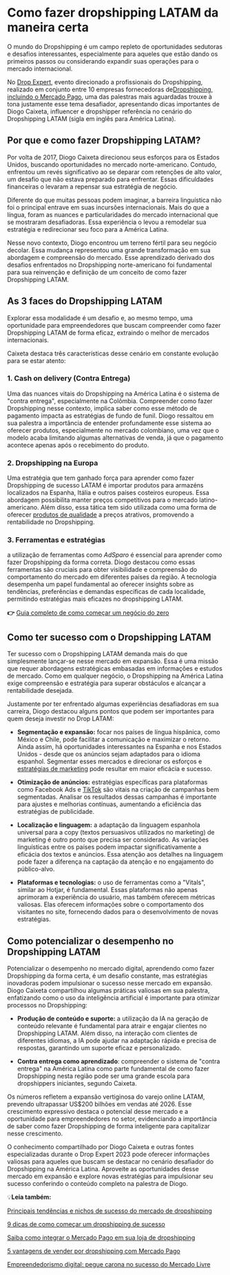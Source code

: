# Como fazer dropshipping LATAM da maneira certa

O mundo do Dropshipping é um campo repleto de oportunidades sedutoras e desafios interessantes, especialmente para aqueles que estão dando os primeiros passos ou considerando expandir suas operações para o mercado internacional.

No [Drop Expert](https://meubolso.mercadopago.com.br/drop-expert-evento-de-dropshippers-do-mercado-pago), evento direcionado a profissionais do Dropshipping, realizado em conjunto entre 10 empresas fornecedoras de[Dropshipping, incluindo o Mercado Pago](https://meubolso.mercadopago.com.br/dropshipping-como-melhorar-sua-experiencia-com-mercado-pago), uma das palestras mais aguardadas trouxe à tona justamente esse tema desafiador, apresentando dicas importantes de Diogo Caixeta, influencer e dropshipper referência no cenário do Dropshipping LATAM (sigla em inglês para América Latina).

## **Por que e como fazer Dropshipping LATAM?**

Por volta de 2017, Diogo Caixeta direcionou seus esforços para os Estados Unidos, buscando oportunidades no mercado norte-americano. Contudo, enfrentou um revés significativo ao se deparar com retenções de alto valor, um desafio que não estava preparado para enfrentar. Essas dificuldades financeiras o levaram a repensar sua estratégia de negócio.

Diferente do que muitas pessoas podem imaginar, a barreira linguística não foi o principal entrave em suas incursões internacionais. Mais do que a língua, foram as nuances e particularidades do mercado internacional que se mostraram desafiadoras. Essa experiência o levou a remodelar sua estratégia e redirecionar seu foco para a América Latina.

Nesse novo contexto, Diogo encontrou um terreno fértil para seu negócio decolar. Essa mudança representou uma grande transformação em sua abordagem e compreensão do mercado. Esse aprendizado derivado dos desafios enfrentados no Dropshipping norte-americano foi fundamental para sua reinvenção e definição de um conceito de como fazer Dropshipping LATAM.

## **As 3 faces do Dropshipping LATAM**

Explorar essa modalidade é um desafio e, ao mesmo tempo, uma oportunidade para empreendedores que buscam compreender como fazer Dropshipping LATAM de forma eficaz, extraindo o melhor de mercados internacionais.

Caixeta destaca três características desse cenário em constante evolução para se estar atento:

### **1. Cash on delivery (Contra Entrega)**

Uma das nuances vitais do Dropshipping na América Latina é o sistema de "contra entrega", especialmente na Colômbia. Compreender como fazer Dropshipping nesse contexto, implica saber como esse método de pagamento impacta as estratégias de fundo de funil. Diogo ressaltou em sua palestra a importância de entender profundamente esse sistema ao oferecer produtos, especialmente no mercado colombiano, uma vez que o modelo acaba limitando algumas alternativas de venda, já que o pagamento acontece apenas após o recebimento do produto.

### **2. Dropshipping na Europa**

Uma estratégia que tem ganhado força para aprender como fazer Dropshipping de sucesso LATAM é importar produtos para armazéns localizados na Espanha, Itália e outros países costeiros europeus. Essa abordagem possibilita manter preços competitivos para o mercado latino-americano. Além disso, essa tática tem sido utilizada como uma forma de oferecer [produtos de qualidade](https://meubolso.mercadopago.com.br/entenda-como-escolher-os-melhores-produtos-para-dropshipping) a preços atrativos, promovendo a rentabilidade no Dropshipping.

### **3. Ferramentas e estratégias**

a utilização de ferramentas como *AdSparo* é essencial para aprender como fazer Dropshipping da forma correta. Diogo destacou como essas ferramentas são cruciais para obter visibilidade e compreensão do comportamento do mercado em diferentes países da região. A tecnologia desempenha um papel fundamental ao oferecer insights sobre as tendências, preferências e demandas específicas de cada localidade, permitindo estratégias mais eficazes no dropshipping LATAM.

**👉** [Guia completo de como começar um negócio do zero](https://meubolso.mercadopago.com.br/guia-completo-como-comecar-um-negocio)

## **Como ter sucesso com o Dropshipping LATAM**

Ter sucesso com o Dropshipping LATAM demanda mais do que simplesmente lançar-se nesse mercado em expansão. Essa é uma missão que requer abordagens estratégicas embasadas em informações e estudos de mercado. Como em qualquer negócio, o Dropshipping na América Latina exige compreensão e estratégia para superar obstáculos e alcançar a rentabilidade desejada.

Justamente por ter enfrentado algumas experiências desafiadoras em sua carreira, Diogo destacou alguns pontos que podem ser importantes para quem deseja investir no Drop LATAM:

- **Segmentação e expansão:** focar nos países de língua hispânica, como México e Chile, pode facilitar a comunicação e maximizar o retorno. Ainda assim, há oportunidades interessantes na Espanha e nos Estados Unidos - desde que os anúncios sejam adaptados para o idioma espanhol. Segmentar esses mercados e direcionar os esforços e [estratégias de marketing](https://meubolso.mercadopago.com.br/a-melhor-estrategia-de-marketing-digital-para-seu-dropshipping) pode resultar em maior eficácia e sucesso.

- **Otimização de anúncios:** estratégias específicas para plataformas como Facebook Ads e [TikTok](https://meubolso.mercadopago.com.br/como-impulsionar-vendas-de-dropshipping-com-o-tiktok) são vitais na criação de campanhas bem segmentadas. Analisar os resultados dessas campanhas é importante para ajustes e melhorias contínuas, aumentando a eficiência das estratégias de publicidade.

- **Localização e linguagem:** a adaptação da linguagem espanhola universal para a copy (textos persuasivos utilizados no marketing) de marketing é outro ponto que precisa ser considerado. As variações linguísticas entre os países podem impactar significativamente a eficácia dos textos e anúncios. Essa atenção aos detalhes na linguagem pode fazer a diferença na captação da atenção e no engajamento do público-alvo.

- **Plataformas e tecnologias:** o uso de ferramentas como a "Vitals", similar ao Hotjar, é fundamental. Essas plataformas não apenas aprimoram a experiência do usuário, mas também oferecem métricas valiosas. Elas oferecem informações sobre o comportamento dos visitantes no site, fornecendo dados para o desenvolvimento de novas estratégias.

## **Como potencializar o desempenho no Dropshipping LATAM**

Potencializar o desempenho no mercado digital, aprendendo como fazer Dropshipping da forma certa, é um desafio constante, mas estratégias inovadoras podem impulsionar o sucesso nesse mercado em expansão. Diogo Caixeta compartilhou algumas práticas valiosas em sua palestra, enfatizando como o uso da inteligência artificial é importante para otimizar processos no Dropshipping:

- **Produção de conteúdo e suporte:** a utilização da IA na geração de conteúdo relevante é fundamental para atrair e engajar clientes no Dropshipping LATAM. Além disso, na interação com clientes de diferentes idiomas, a IA pode ajudar na adaptação rápida e precisa de respostas, garantindo um suporte eficaz e personalizado.

- **Contra entrega como aprendizado**: compreender o sistema de "contra entrega" na América Latina como parte fundamental de como fazer Dropshipping nesta região pode ser uma grande escola para dropshippers iniciantes, segundo Caixeta. 

Os números refletem a expansão vertiginosa do varejo online LATAM, prevendo ultrapassar US$200 bilhões em vendas até 2026. Esse crescimento expressivo destaca o potencial desse mercado e a oportunidade para empreendedores no setor, evidenciando a importância de saber como fazer Dropshipping de forma inteligente para capitalizar nesse crescimento.

O conhecimento compartilhado por Diogo Caixeta e outras fontes especializadas durante o Drop Expert 2023 pode oferecer informações valiosas para aqueles que buscam se destacar no cenário desafiador do Dropshipping na América Latina. Aproveite as oportunidades desse mercado em expansão e explore novas estratégias para impulsionar seu sucesso conferindo o conteúdo completo na palestra de Diogo.

💡**Leia também:**

[Principais tendências e nichos de sucesso do mercado de dropshipping](https://meubolso.mercadopago.com.br/tendencias-e-oportunidades-de-nichos-mercado-de-dropshipping)

[9 dicas de como começar um dropshipping de sucesso](https://meubolso.mercadopago.com.br/9-dicas-de-como-comecar-um-dropshipping-de-sucesso/)

[Saiba como integrar o Mercado Pago em sua loja de dropshipping](https://meubolso.mercadopago.com.br/integrar-mercado-pago-loja-de-dropshipping)

[5 vantagens de vender por dropshipping com Mercado Pago](https://meubolso.mercadopago.com.br/como-vender-por-dropshipping-com-mercado-pago)

[Empreendedorismo digital: pegue carona no sucesso do Mercado Livre](https://meubolso.mercadopago.com.br/empreendedorismo-digital-no-mercado-livre)